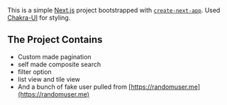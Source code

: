 This is a simple [Next.js](https://nextjs.org/) project bootstrapped with [`create-next-app`](https://github.com/vercel/next.js/tree/canary/packages/create-next-app). Used [Chakra-UI](https://chakra-ui.com/) for styling.

## The Project Contains

- Custom made pagination
- self made composite search
- filter option
- list view and tile view
- And a bunch of fake user pulled from [https://randomuser.me](https://randomuser.me)
